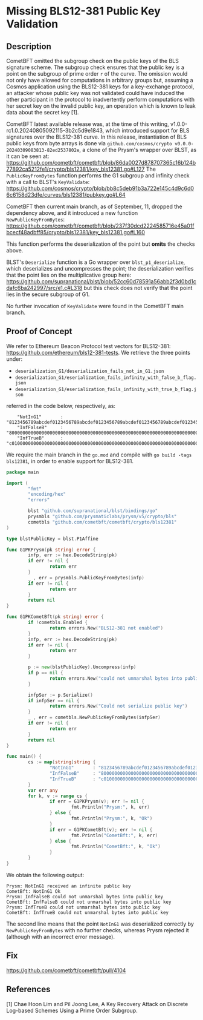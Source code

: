 # Missing BLS12-381 Public Key Validation

## Description

CometBFT omitted the subgroup check on the public keys of the BLS signature scheme. The subgroup check ensures that the public key is a point on the subgroup of prime order `r` of the curve. The omission would not only have allowed for computations in arbitrary groups but, assuming a Cosmos application using the BLS12-381 keys for a key-exchange protocol, an attacker whose public key was not validated could have induced the other participant in the protocol to inadvertently perform computations with her secret key on the invalid public key, an operation which is known to leak data about the secret key [1].

CometBFT latest available release was, at the time of this writing, v1.0.0-rc1.0.20240805092115-3b2c5d9e1843, which introduced support for BLS signatures over the BLS12-381 curve. In this release, instantiation of BLS public keys from byte arrays is done via `github.com/cosmos/crypto v0.0.0-20240309083813-82ed2537802e`, a clone of the Prysm's wrapper over BLST, as it can be seen at: https://github.com/cometbft/cometbft/blob/86da0027d878707365c16b124b77892ca5212fe1/crypto/bls12381/key_bls12381.go#L127 The `PublicKeyFromBytes` function performs the G1 subgroup and infinity check with a call to BLST's `KeyValidate`: https://github.com/cosmos/crypto/blob/bb8c5deb91b3a722e145c4d9c6d06c6158d23dfe/curves/bls12381/pubkey.go#L64

CometBFT then current main branch, as of September, 11, dropped the dependency above, and it introduced a new function `NewPublicKeyFromBytes`: https://github.com/cometbft/cometbft/blob/237f30dcd2224585716e45a01fbcecf48adbff85/crypto/bls12381/key_bls12381.go#L160

This function performs the deserialization of the point but **omits** the checks above.

BLST's `Deserialize` function is a Go wrapper over `blst_p1_deserialize`, which deserializes and uncompresses the point; the deserialization verifies that the point lies on the multiplicative group here: https://github.com/supranational/blst/blob/52cc60d78591a56abb2f3d0bd1cdafc6ba242997/src/e1.c#L318 but this check does not verify that the point lies in the secure subgroup of G1.

No further invocation of `KeyValidate` were found in the CometBFT main branch.

## Proof of Concept

We refer to Ethereum Beacon Protocol test vectors for BLS12-381: https://github.com/ethereum/bls12-381-tests. We retrieve the three points under:

- `deserialization_G1/deserialization_fails_not_in_G1.json`
- `deserialization_G1/eserialization_fails_infinity_with_false_b_flag.json`
- `deserialization_G1/eserialization_fails_infinity_with_true_b_flag.json`

referred in the code below, respectively, as:

        "NotInG1"       : "8123456789abcdef0123456789abcdef0123456789abcdef0123456789abcdef0123456789abcdef0123456789abcdef",
        "InfFalseB"     : "800000000000000000000000000000000000000000000000000000000000000000000000000000000000000000000000",
        "InfTrueB"      : "c01000000000000000000000000000000000000000000000000000000000000000000000000000000000000000000000",

We require the main branch in the `go.mod` and compile with `go build -tags bls12381`, in order to enable support for BLS12-381.

```go
package main

import (
        "fmt"
        "encoding/hex"
        "errors"

        blst "github.com/supranational/blst/bindings/go"
        prysmbls "github.com/prysmaticlabs/prysm/v5/crypto/bls"
        cometbls "github.com/cometbft/cometbft/crypto/bls12381"
)

type blstPublicKey = blst.P1Affine

func G1PKPrysm(pk string) error {
        infp, err := hex.DecodeString(pk)
        if err != nil {
                return err
        }
        _ , err = prysmbls.PublicKeyFromBytes(infp)
        if err != nil {
                return err
        }
        return nil
}

func G1PKCometBft(pk string) error {
        if !cometbls.Enabled {
                return errors.New("BLS12-381 not enabled")
        }
        infp, err := hex.DecodeString(pk)
        if err != nil {
                return err
        }

        p := new(blstPublicKey).Uncompress(infp)
        if p == nil {
                return errors.New("could not unmarshal bytes into public key")
        }

        infpSer := p.Serialize()
        if infpSer == nil {
                return errors.New("Could not serialize public key")
        }
        _ , err = cometbls.NewPublicKeyFromBytes(infpSer)
        if err != nil {
                return err
        }
        return nil
}

func main() {
        cs := map[string]string {
                "NotInG1"       : "8123456789abcdef0123456789abcdef0123456789abcdef0123456789abcdef0123456789abcdef0123456789abcdef",
                "InfFalseB"     : "800000000000000000000000000000000000000000000000000000000000000000000000000000000000000000000000",
                "InfTrueB"      : "c01000000000000000000000000000000000000000000000000000000000000000000000000000000000000000000000",
        }
        var err any
        for k, v := range cs {
                if err = G1PKPrysm(v); err != nil {
                        fmt.Println("Prysm:", k, err)
                } else {
                        fmt.Println("Prysm:", k, "Ok")
                }
                if err = G1PKCometBft(v); err != nil {
                        fmt.Println("CometBft:", k, err)
                } else {
                        fmt.Println("CometBft:", k, "Ok")
                }
        }
}
```

We obtain the following output:

```
Prysm: NotInG1 received an infinite public key
CometBft: NotInG1 Ok
Prysm: InfFalseB could not unmarshal bytes into public key
CometBft: InfFalseB could not unmarshal bytes into public key
Prysm: InfTrueB could not unmarshal bytes into public key
CometBft: InfTrueB could not unmarshal bytes into public key

```
The second line means that the point `NotInG1` was deserialized correctly by `NewPublicKeyFromBytes` with no further checks, whereas Prysm rejected it (although with an incorrect error message).

## Fix

https://github.com/cometbft/cometbft/pull/4104

## References

[1] Chae Hoon Lim and Pil Joong Lee, A Key Recovery Attack on Discrete Log-based Schemes Using a Prime Order Subgroup.
